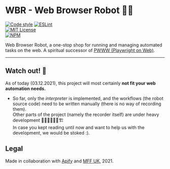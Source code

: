 # WBR - Web Browser Robot 🤖🔮

[![Code style](https://img.shields.io/static/v1?label=Code%20style&message=Airbnb&color=salmon&logo=airbnb&style=for-the-badge&)](https://github.com/airbnb/javascript)
[![ESLint](https://img.shields.io/github/workflow/status/barjin/wbr/ESLint?label=ESLint&logo=eslint&style=for-the-badge)](https://github.com/barjin/wbr/actions/workflows/eslint-linter.yml) \
[![MIT License](https://img.shields.io/github/license/barjin/wbr?style=for-the-badge)](https://choosealicense.com/licenses/mit/)\
[![NPM](https://img.shields.io/npm/v/@wbr-project/wbr-interpret?style=for-the-badge&logo=npm)](https://www.npmjs.com/package/@wbr-project/wbr-interpret)


Web Browser Robot, a one-stop shop for running and managing automated tasks on the web. A spiritual successor of [PWWW (Playwright on Web)](https://github.com/barjin/pw-web).
___

## Watch out! 🛑

As of today (03.12.2021), this project will most certainly **not fit your web automation needs.** 
- So far, only the *interpreter* is implemented, and the workflows (the robot source code) need to be written 
manually (there is no way of recording them).
\
Other parts of the project (namely the recorder itself) are under heavy development 👷🏽‍♂️👨🏽‍🏭🏗
\
In case you kept reading until now and want to help us with the development, we would be stoked :).

## Legal 

Made in collaboration with [Apify](https://apify.com/) and [MFF UK](https://mff.cuni.cz), 2021.
